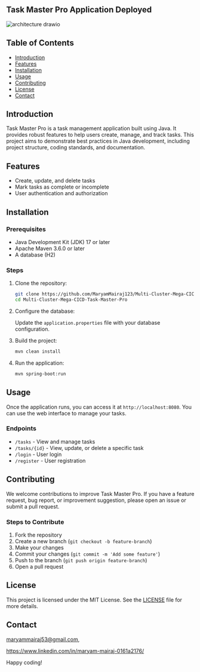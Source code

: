 ## Task Master Pro Application Deployed

![architecture drawio](https://github.com/user-attachments/assets/6876bd31-d665-4abb-bfb9-569d10e03aee)

## Table of Contents
- [Introduction](#introduction)
- [Features](#features)
- [Installation](#installation)
- [Usage](#usage)
- [Contributing](#contributing)
- [License](#license)
- [Contact](#contact)

## Introduction

Task Master Pro is a task management application built using Java. It provides robust features to help users create, manage, and track tasks. This project aims to demonstrate best practices in Java development, including project structure, coding standards, and documentation.

## Features

- Create, update, and delete tasks
- Mark tasks as complete or incomplete
- User authentication and authorization

## Installation

### Prerequisites

- Java Development Kit (JDK) 17 or later
- Apache Maven 3.6.0 or later
- A database (H2)

### Steps

1. Clone the repository:

    ```sh
    git clone https://github.com/MaryamMairaj123/Multi-Cluster-Mega-CICD-Task-Master-Pro.git
    cd Multi-Cluster-Mega-CICD-Task-Master-Pro
    ```

2. Configure the database:

    Update the `application.properties` file with your database configuration.

3. Build the project:

    ```sh
    mvn clean install
    ```

4. Run the application:

    ```sh
    mvn spring-boot:run
    ```

## Usage

Once the application runs, you can access it at `http://localhost:8080`. You can use the web interface to manage your tasks.

### Endpoints

- `/tasks` - View and manage tasks
- `/tasks/{id}` - View, update, or delete a specific task
- `/login` - User login
- `/register` - User registration

## Contributing

We welcome contributions to improve Task Master Pro. If you have a feature request, bug report, or improvement suggestion, please open an issue or submit a pull request.

### Steps to Contribute

1. Fork the repository
2. Create a new branch (`git checkout -b feature-branch`)
3. Make your changes
4. Commit your changes (`git commit -m 'Add some feature'`)
5. Push to the branch (`git push origin feature-branch`)
6. Open a pull request

## License

This project is licensed under the MIT License. See the [LICENSE](LICENSE) file for more details.

## Contact

maryammairaj53@gmail.com, 

https://www.linkedin.com/in/maryam-mairaj-0161a2176/ 

Happy coding!
